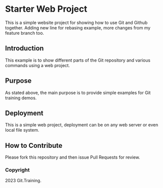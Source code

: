 # Starter Web Project

This is a simple website project for showing how to use Git and Github together. Adding new line for rebasing example, more changes from my feature branch too.

## Introduction

This example is to show different parts of the Git repository and various commands using a web project.

## Purpose 

As stated above, the main purpose is to provide simple examples for Git training demos.
 
## Deployment

This is a simple web project, deployment can be on any web server or even local file system.

## How to Contribute

Please fork this repository and then issue Pull Requests for review.

### Copyright

2023 Git.Training.